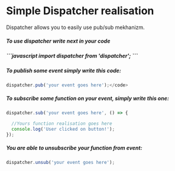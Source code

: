 <h1>Simple Dispatcher realisation</h1>
<p>Dispatcher allows you to easily use pub/sub mekhanizm.</p>
<h5>To use dispatcher write next in your code<h5>
```javascript
import dispatcher from 'dispatcher';
```

<h5>To publish some event simply write this code:</h5>

```javascript
dispatcher.pub('your event goes here');</code>
```
<h5>To subscribe some function on your event, simply write this one:</h5>

```javascript
dispatcher.sub('your event goes here', () => {
  
  //Yours function realisation goes here
  console.log('User clicked on button!');
});
```
<h5>You are able to unsubscribe your function from event:</h5>

```javascript
dispatcher.unsub('your event goes here');
```
